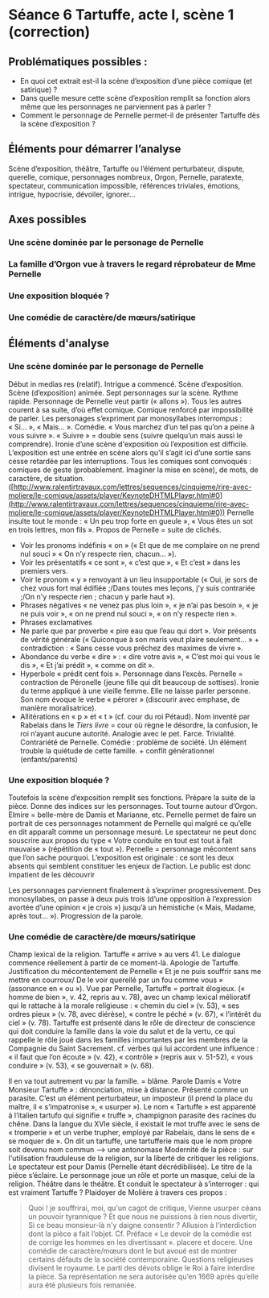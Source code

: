 # Séance 6 Tartuffe, acte I, scène 1 (correction)
## Problématiques possibles :
- En quoi cet extrait est-il la scène d’exposition d’une pièce comique (et satirique) ?
- Dans quelle mesure cette scène d’exposition remplit sa fonction alors même que les personnages ne parviennent pas à parler ?
- Comment le personnage de Pernelle permet-il de présenter Tartuffe dès la scène d’exposition ?

## Éléments pour démarrer l’analyse
Scène d’exposition, théâtre, Tartuffe ou l’élément perturbateur, dispute, querelle, comique, personnages nombreux, Orgon, Pernelle, paratexte, spectateur, communication impossible, références triviales, émotions, intrigue, hypocrisie, dévoiler, ignorer...

## Axes possibles
### Une scène dominée par le personage de Pernelle
### La famille dʼOrgon vue à travers le regard réprobateur de Mme Pernelle
### Une exposition bloquée ?
### Une comédie de caractère/de mœurs/satirique

## Éléments d'analyse
### Une scène dominée par le personage de Pernelle
Début in medias res (relatif). Intrigue a commencé. Scène d’exposition.
Scène (d’exposition) animée. Sept personnages sur la scène. Rythme rapide.
Personnage de Pernelle veut partir (« allons »). Tous les autres courent à sa suite, d’où effet comique. Comique renforcé par impossibilité de parler. Les personages s’expriment par monosyllabes interrompus : « Si... », « Mais... ». Comédie.
« Vous marchez d’un tel pas qu’on a peine à vous suivre ». « Suivre » = double sens (suivre quelqu’un mais aussi le comprendre). Ironie d’une scène d'exposition où l’exposition est difficile. L’exposition est une entrée en scène alors qu’il s’agit ici d’une sortie sans cesse retardée par les interruptions. Tous les comiques sont convoqués : comiques de geste (probablement. Imaginer la mise en scène), de mots, de caractère, de situation. ([http://www.ralentirtravaux.com/lettres/sequences/cinquieme/rire-avec-moliere/le-comique/assets/player/KeynoteDHTMLPlayer.html#0](http://www.ralentirtravaux.com/lettres/sequences/cinquieme/rire-avec-moliere/le-comique/assets/player/KeynoteDHTMLPlayer.html#0))
Pernelle insulte tout le monde : « Un peu trop forte en gueule », « Vous êtes un sot en trois lettres, mon fils ».
Propos de Pernelle = suite de clichés.
- Voir les pronoms indéfinis « on » (« Et que de me complaire on ne prend nul souci » « On n’y respecte rien, chacun... »).
- Voir les présentatifs « ce sont », « c’est que », « Et c’est » dans les premiers vers.
- Voir le pronom « y » renvoyant à un lieu insupportable (« Oui, je sors de chez vous fort mal édifiée ;/Dans toutes mes leçons, j'y suis contrariée ;/On n'y respecte rien ; chacun y parle haut »).
- Phrases négatives « ne venez pas plus loin », « je n’ai pas besoin », « je ne puis voir », « on ne prend nul souci », « on n’y respecte rien ».
- Phrases exclamatives
- Ne parle que par proverbe « pire eau que l’eau qui dort ». Voir présents de vérité générale (« Quiconque à son maris veut plaire seulement... » + contradiction : « Sans cesse vous prêchez des maximes de vivre ».
- Abondance du verbe « dire » : « dire votre avis », « C’est moi qui vous le dis », « Et j’ai prédit », « comme on dit ».
- Hyperbole « prédit cent fois ». Personnage dans l’excès.
Pernelle = contraction de Péronelle (jeune fille qui dit beaucoup de sottises). Ironie du terme appliqué à une vieille femme. Elle ne laisse parler personne. Son nom évoque le verbe « pérorer » (discourir avec emphase, de manière moralisatrice).
- Allitérations en « p » et « t » (cf. cour du roi Pétaud). Nom inventé par Rabelais dans le *Tiers livre* = cour où règne le désordre, la confusion, le roi n’ayant aucune autorité. Analogie avec le pet. Farce. Trivialité.
Contrariété de Pernelle. Comédie : problème de société. Un élément trouble la quiétude de cette famille. + conflit générationnel (enfants/parents)

### Une exposition bloquée ?
Toutefois la scène d’exposition remplit ses fonctions. Prépare la suite de la pièce. Donne des indices sur les personnages. Tout tourne autour d’Orgon. Elmire = belle-mère de Damis et Marianne, etc. Pernelle permet de faire un portrait de ces personnages notamment de Pernelle qui malgré ce qu’elle en dit apparaît comme un personnage mesuré. Le spectateur ne peut donc souscrire aux propos du type « Votre conduite en tout est tout à fait mauvaise » (répétition de « tout »). Pernelle = personnage mécontent sans que l’on sache pourquoi.
Lʼexposition est originale : ce sont les deux absents qui semblent constituer les enjeux de lʼaction. Le public est donc impatient de les découvrir

Les personnages parviennent finalement à s’exprimer progressivement. Des monosyllabes, on passe à deux puis trois (d’une opposition à l’expression avortée d’une opinion « je crois ») jusqu’à un hémistiche (« Mais, Madame, après tout... »). Progression de la parole.

### Une comédie de caractère/de mœurs/satirique
Champ lexical de la religion.
Tartuffe « arrive » au vers 41. Le dialogue commence réellement à partir de ce moment-là. Apologie de Tartuffe. Justification du mécontentement de Pernelle « Et je ne puis souffrir sans me mettre en courroux/ De le voir querellé par un fou comme vous » (assonance en « ou »).
Vue par Pernelle, Tartuffe = portrait élogieux. 
(« homme de bien », v. 42, repris au v. 78), avec un champ lexical mélioratif qui le rattache à la morale religieuse : « chemin du ciel » (v. 53), « ses ordres pieux » (v. 78, avec diérèse), « contre le péché » (v. 67), « lʼintérêt du ciel » (v. 78). Tartuffe est présenté dans le rôle de directeur de conscience qui doit conduire la famille dans la voie du salut et de la vertu, ce qui rappelle le rôle joué dans les familles importantes par les membres de la Compagnie du Saint Sacrement. cf. verbes qui lui accordent une influence : « il faut que lʼon écoute » (v. 42), « contrôle » (repris aux v. 51-52), « vous conduire » (v. 53), « se gouvernait » (v. 68).

Il en va tout autrement vu par la famille. = blâme.
Parole Damis « Votre Monsieur Tartuffe » : dénonciation, mise à distance.
Présenté comme un parasite. C’est un élément perturbateur, un imposteur (il prend la place du maître, il « s’impatronise », « usurper »). Le nom « Tartuffe » est apparenté à l’italien tartufo qui signifie « truffe », champignon parasite des racines du chêne. Dans la langue du XVIe siècle, il existait le mot truffe avec le sens de « tromperie » et un verbe trupher, employé par Rabelais, dans le sens de « se moquer de ».
On dit un tartuffe, une tartufferie mais que le nom propre soit devenu nom commun –\> une antonomase
Modernité de la pièce : sur l'utilisation frauduleuse de la religion, sur la liberté de critiquer les religions.
Le spectateur est pour Damis (Pernelle étant décrédibilisée). Le titre de la pièce s’éclaire. Le personnage joue un rôle et porte un masque, celui de la religion. Théâtre dans le théâtre. Et conduit le spectateur à s’interroger : qui est vraiment Tartuffe ?
Plaidoyer de Molière à travers ces propos :
> Quoi ! je souffrirai, moi, qu'un cagot de critique,
> Vienne usurper céans un pouvoir tyrannique ?
> Et que nous ne puissions à rien nous divertir,
> Si ce beau monsieur-là n'y daigne consentir ?
Allusion à l’interdiction dont la pièce a fait l’objet. Cf. Préface « Le devoir de la comédie est de corrige les hommes en les divertissant ». placere et docere.
Une comédie de caractère/mœurs dont le but avoué est de montrer certains défauts de la société contemporaine.
Questions religieuses divisent le royaume. Le parti des dévots oblige le Roi à faire interdire la pièce. Sa représentation ne sera autorisée quʼen 1669 après quʼelle aura été plusieurs fois remaniée.
